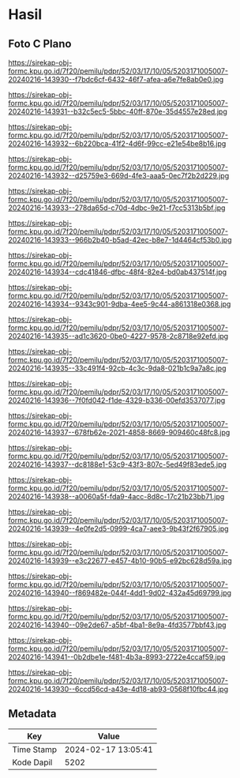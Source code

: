 # Hasil

## Foto C Plano

https://sirekap-obj-formc.kpu.go.id/7f20/pemilu/pdpr/52/03/17/10/05/5203171005007-20240216-143930--f7bdc6cf-6432-46f7-afea-a6e7fe8ab0e0.jpg

https://sirekap-obj-formc.kpu.go.id/7f20/pemilu/pdpr/52/03/17/10/05/5203171005007-20240216-143931--b32c5ec5-5bbc-40ff-870e-35d4557e28ed.jpg

https://sirekap-obj-formc.kpu.go.id/7f20/pemilu/pdpr/52/03/17/10/05/5203171005007-20240216-143932--6b220bca-41f2-4d6f-99cc-e21e54be8b16.jpg

https://sirekap-obj-formc.kpu.go.id/7f20/pemilu/pdpr/52/03/17/10/05/5203171005007-20240216-143932--d25759e3-669d-4fe3-aaa5-0ec7f2b2d229.jpg

https://sirekap-obj-formc.kpu.go.id/7f20/pemilu/pdpr/52/03/17/10/05/5203171005007-20240216-143933--278da65d-c70d-4dbc-9e21-f7cc5313b5bf.jpg

https://sirekap-obj-formc.kpu.go.id/7f20/pemilu/pdpr/52/03/17/10/05/5203171005007-20240216-143933--966b2b40-b5ad-42ec-b8e7-1d4464cf53b0.jpg

https://sirekap-obj-formc.kpu.go.id/7f20/pemilu/pdpr/52/03/17/10/05/5203171005007-20240216-143934--cdc41846-dfbc-48f4-82e4-bd0ab437514f.jpg

https://sirekap-obj-formc.kpu.go.id/7f20/pemilu/pdpr/52/03/17/10/05/5203171005007-20240216-143934--9343c901-9dba-4ee5-9c44-a861318e0368.jpg

https://sirekap-obj-formc.kpu.go.id/7f20/pemilu/pdpr/52/03/17/10/05/5203171005007-20240216-143935--ad1c3620-0be0-4227-9578-2c8718e92efd.jpg

https://sirekap-obj-formc.kpu.go.id/7f20/pemilu/pdpr/52/03/17/10/05/5203171005007-20240216-143935--33c491f4-92cb-4c3c-9da8-021b1c9a7a8c.jpg

https://sirekap-obj-formc.kpu.go.id/7f20/pemilu/pdpr/52/03/17/10/05/5203171005007-20240216-143936--7f0fd042-f1de-4329-b336-00efd3537077.jpg

https://sirekap-obj-formc.kpu.go.id/7f20/pemilu/pdpr/52/03/17/10/05/5203171005007-20240216-143937--678fb62e-2021-4858-8669-909460c48fc8.jpg

https://sirekap-obj-formc.kpu.go.id/7f20/pemilu/pdpr/52/03/17/10/05/5203171005007-20240216-143937--dc8188e1-53c9-43f3-807c-5ed49f83ede5.jpg

https://sirekap-obj-formc.kpu.go.id/7f20/pemilu/pdpr/52/03/17/10/05/5203171005007-20240216-143938--a0060a5f-fda9-4acc-8d8c-17c21b23bb71.jpg

https://sirekap-obj-formc.kpu.go.id/7f20/pemilu/pdpr/52/03/17/10/05/5203171005007-20240216-143939--4e0fe2d5-0999-4ca7-aee3-9b43f2f67905.jpg

https://sirekap-obj-formc.kpu.go.id/7f20/pemilu/pdpr/52/03/17/10/05/5203171005007-20240216-143939--e3c22677-e457-4b10-90b5-e92bc628d59a.jpg

https://sirekap-obj-formc.kpu.go.id/7f20/pemilu/pdpr/52/03/17/10/05/5203171005007-20240216-143940--f869482e-044f-4dd1-9d02-432a45d69799.jpg

https://sirekap-obj-formc.kpu.go.id/7f20/pemilu/pdpr/52/03/17/10/05/5203171005007-20240216-143940--09e2de67-a5bf-4ba1-8e9a-4fd3577bbf43.jpg

https://sirekap-obj-formc.kpu.go.id/7f20/pemilu/pdpr/52/03/17/10/05/5203171005007-20240216-143941--0b2dbe1e-f481-4b3a-8993-2722e4ccaf59.jpg

https://sirekap-obj-formc.kpu.go.id/7f20/pemilu/pdpr/52/03/17/10/05/5203171005007-20240216-143930--6ccd56cd-a43e-4d18-ab93-0568f10fbc44.jpg


## Metadata

| Key        | Value               |
| ---------- | ------------------- |
| Time Stamp | 2024-02-17 13:05:41 |
| Kode Dapil | 5202                |



